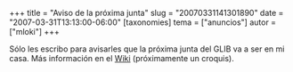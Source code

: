 +++
title = "Aviso de la próxima junta"
slug = "20070331141301890"
date = "2007-03-31T13:13:00-06:00"
[taxonomies]
tema = ["anuncios"]
autor = ["mloki"]
+++

Sólo les escribo para avisarles que la próxima junta del GLIB va a ser
en mi casa. Más información en el
[Wiki](http://wiki.glib.org.mx/index.php/Calendario_de_Juntas_GLIB_2007#Abril)
(próximamente un croquis).
